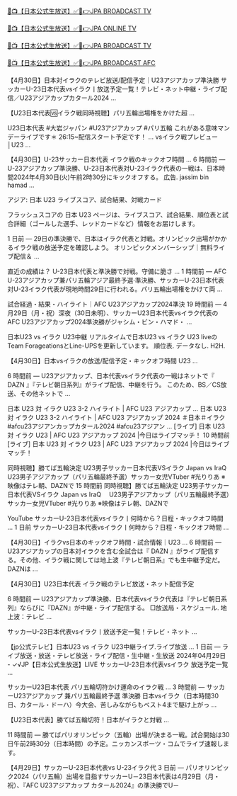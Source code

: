 [🔴📺【日本公式生放送】✅📲👉JPA BROADCAST TV](https://www.24watchsports.com/japan_soccer/)







[🔴📺【日本公式生放送】✅📲👉JPA ONLINE TV](https://www.24watchsports.com/japan_soccer/)









[🔴📺【日本公式生放送】✅📲👉JPA BROADCAST TV](https://www.24watchsports.com/japan_soccer/)









[🔴📺【日本公式生放送】✅📲👉JPA BROADCAST AFC](https://www.24watchsports.com/japan_soccer/)









【4月30日】日本対イラクのテレビ放送/配信予定｜U23アジアカップ準決勝 サッカーU-23日本代表vsイラク丨放送予定一覧！テレビ・ネット中継・ライブ配信／U23アジアカップカタール2024 ...

【U23日本代表🆚イラク戦同時視聴】パリ五輪出場権をかけた超 ...

U23日本代表 #大岩ジャパン #U23アジアカップ #パリ五輪 これがある意味マンデーライブです＊ 26:15~配信スタート予定です！ ... vsイラク戦プレビュー│U23 ...

【4月30日】U-23サッカー日本代表 イラク戦のキックオフ時間 ... 6 時間前 — U-23アジアカップ準決勝、U-23日本代表対U-23イラク代表の一戦は、日本時間2024年4月30日(火)午前2時30分にキックオフする。 広告. jassim bin hamad ...

アジア: 日本 U23 ライブスコア、試合結果、対戦カード

フラッシュスコアの 日本 U23 ページは、ライブスコア、試合結果、順位表と試合詳細（ゴールした選手、レッドカードなど）情報をお届けします。

1 日前 — 29日の準決勝で、日本はイラク代表と対戦。オリンピック出場がかかるイラク戦の放送予定を確認しよう。 オリンピックメンバーシップ｜無料ライブ配信＆ ...

直近の成績は？ U-23日本代表と準決勝で対戦。守備に脆さ ... 1 時間前 — AFC U-23アジアカップ兼パリ五輪アジア最終予選·準決勝、サッカーU-23日本代表対U-23イラク代表が現地時間29日に行われる。パリ五輪出場権をかけて両 ...

試合経過・結果・ハイライト｜AFC U23アジアカップ2024準決 19 時間前 — 4月29日（月・祝）深夜（30日未明）、サッカーU23日本代表vsイラク代表のAFC U23アジアカップ2024準決勝がジャシム・ビン・ハマド・ ...

日本U23 vs イラク U23中継 リアルタイムで日本U23 vs イラク U23 liveのTeam ForageationsとLine-UPSを更新しています。 順位表. データなし. H2H.

【4月30日】日本vsイラクの放送/配信予定・キックオフ時間 U23 ...

6 時間前 — U23アジアカップ、日本代表vsイラク代表の一戦はネットで『 DAZN 』『テレビ朝日系列』がライブ配信、中継を行う。 このため、BS／CS放送、その他ネットで ...

日本 U23 対 イラク U23 3-2 ハイライト | AFC U23 アジアカップ ... 日本 U23 対 イラク U23 3-2 ハイライト | AFC U23 アジアカップ 2024 ＃日本＃イラク#afcu23アジアンカップカタール2024 #afcu23アジアン ... [ライブ] 日本 U23 対 イラク U23 | AFC U23 アジアカップ 2024 |今日はライブマッチ！ 10 時間前 [ライブ] 日本 U23 対 イラク U23 | AFC U23 アジアカップ 2024 |今日はライブマッチ！

同時視聴】勝てば五輪決定 U23男子サッカー日本代表VSイラク Japan vs IraQ　 U23男子アジアカップ（パリ五輪最終予選）サッカー女児VTuber #光りりあ ※映像はテレ朝、DAZNで 15 時間前 同時視聴】勝てば五輪決定 U23男子サッカー日本代表VSイラク Japan vs IraQ　 U23男子アジアカップ（パリ五輪最終予選）サッカー女児VTuber #光りりあ ※映像はテレ朝、DAZNで

YouTube サッカーU-23日本代表vsイラク丨何時から？日程・キックオフ時間 ... 1 日前 サッカーU-23日本代表vsイラク丨何時から？日程・キックオフ時間 ...

【4月30日】イラクvs日本のキックオフ時間・試合情報｜U23 ... 6 時間前 — U23アジアカップの日本対イラクを含む全試合は『 DAZN 』がライブ配信する。その他、イラク戦に関しては地上波『テレビ朝日系』でも生中継予定だ。 DAZNは ...

【4月30日】U23日本代表 イラク戦のテレビ放送・ネット配信予定

6 時間前 — U23アジアカップ準決勝、日本代表vsイラク代表は『テレビ朝日系列』ならびに『DAZN』が中継・ライブ配信する。 □放送局・スケジュール. 地上波：テレビ ...

サッカーU-23日本代表vsイラク丨放送予定一覧！テレビ・ネット ...


【jp公式テレビ】日本U23 vs イラク U23中継ライブ.ライブ放送 ... 1 日前 — ライブ放送・放送・テレビ放送・ライブ配信・生中継・生放送 2024年04月29日 - ✓√JP【日本公式生放送】LIVE サッカーU-23日本代表vsイラク 放送予定一覧 ...

サッカーU23日本代表 パリ五輪切符かけ運命のイラク戦 ... 3 時間前 — サッカーU23アジアカップ 兼パリ五輪最終予選 準決勝 日本vsイラク（日本時間30日、カタール・ドーハ）今大会、苦しみながらもベスト4まで駆け上がっ ...

【U23日本代表】勝てば五輪切符！日本がイラクと対戦 ...

11 時間前 — 勝てばパリオリンピック（五輪）出場が決まる一戦。試合開始は30日午前2時30分（日本時間）の予定。ニッカンスポーツ・コムでライブ速報します。

【4月29日】サッカーU-23日本代表vs U-23イラク代 3 日前 — パリオリンピック2024（パリ五輪）出場を目指すサッカーU－23日本代表は4月29日（月・祝）、『AFC U23アジアカップ カタール2024』の準決勝でU－
